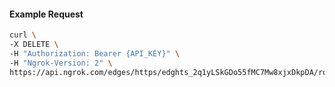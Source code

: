 <!-- Code generated for API Clients. DO NOT EDIT. -->

#### Example Request

```bash
curl \
-X DELETE \
-H "Authorization: Bearer {API_KEY}" \
-H "Ngrok-Version: 2" \
https://api.ngrok.com/edges/https/edghts_2q1yLSkGDo55fMC7Mw8xjxDkpDA/routes/edghtsrt_2q1yLTZvxIAD2qjTNDEgwT3qYMf/request_headers
```
